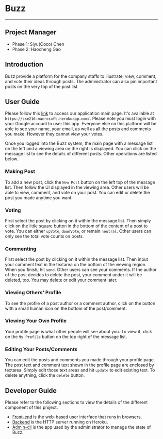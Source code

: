 # Buzz
---

## Project Manager
- Phase 1: Siyu(Coco) Chen
- Phase 2: Haocheng Gao

## Introduction
Buzz provide a platform for the company staffs to illustrate, view, comment,
and vote their ideas through posts.  The administrator can also pin important
posts on the very top of the post list.

## User Guide
Please follow this [link](https://cse216-macrosoft.herokuapp.com/) to access
our application main page.  It's available at `https://cse216-macrosoft.herokuapp.com/`.
Please note you must login with your Google account to user this app. Everyone
else on this platform will be able to see your name, your email, as well as
all the posts and comments you make.  However they cannot view your votes.

Once you logged into the Buzz system, the main page with a message list on
the left and a viewing area on the right is displayed.  You can click on the
message list to see the details of different posts.  Other operations are listed
below.

### Making Post
To add a new post, click the `New Post` button on the left top of the message
list.  Then follow the UI displayed in the viewing area.  Other users will be
able to view, comment, and vote on your post.  You can edit or delete the post
you made anytime you want.

### Voting
First select the post by clicking on it within the message list.  Then simply
click on the little square button in the bottom of the content of a post to
vote.  You can either `upVote`, `downVote`, or remain `neutral`.  Other users
can only see the total vote counts on posts.

### Commenting
First select the post by clicking on it within the message list.  Then input
your comment text in the textarea on the bottom of the viewing region.  When
you finish, hit `send`.  Other users can see your comments.  If the author of
the post decides to delete the post, your comment under it will be deleted,
too. You may delete or edit your comment later.

### Viewing Others' Profile
To see the profile of a post author or a comment author, click on the button
with a small human icon on the bottom of the post/comment.

### Viewing Your Own Profile
Your profile page is what other people will see about you.  To view it, click
on the `My Profile` button on the top right of the message list.

### Editing Your Posts/Comments
You can edit the posts and comments you made through your profile page.  The
post text and comment text shown in the profile page are enclosed by textarea.
Simply edit those text areas and hit `update` to edit existing text.  To delete
anything, click the `delete` button.

## Developer Guide
Please refer to the following sections to view the details of the different
component of this project.

- [Front-end](web/README.md) is the web-based user interface that runs in browsers.
- [Backend](backend/README.md) is the HTTP server running on Heroku.
- [Admin-cli](admin-cli/README.md) is the app used by the administrator to
  manage the state of Buzz.
